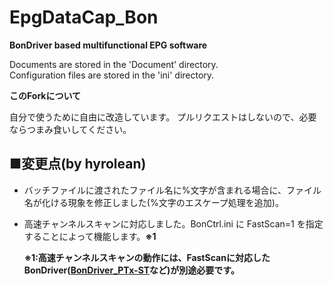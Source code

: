 EpgDataCap_Bon
==============
**BonDriver based multifunctional EPG software**

Documents are stored in the 'Document' directory.  
Configuration files are stored in the 'ini' directory.

**このForkについて**

自分で使うために自由に改造しています。
プルリクエストはしないので、必要ならつまみ食いしてください。

## ■変更点(by hyrolean)
- バッチファイルに渡されたファイル名に%文字が含まれる場合に、ファイル名が化ける現象を修正しました(%文字のエスケープ処理を追加)。
- 高速チャンネルスキャンに対応しました。BonCtrl.ini に FastScan=1 を指定することによって機能します。**※1**

  **※1:高速チャンネルスキャンの動作には、FastScanに対応したBonDriver([BonDriver_PTx-ST](https://github.com/hyrolean/BonDriver_PTx-ST_mod)など)が別途必要です。** 
